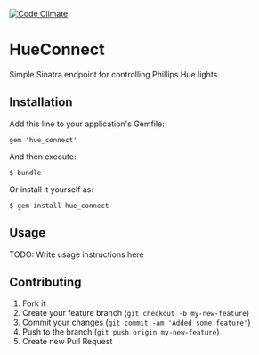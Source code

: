 [![Code Climate](https://codeclimate.com/badge.png)](https://codeclimate.com/github/denniskuczynski/hue_connect)

# HueConnect

Simple Sinatra endpoint for controlling Phillips Hue lights

## Installation

Add this line to your application's Gemfile:

    gem 'hue_connect'

And then execute:

    $ bundle

Or install it yourself as:

    $ gem install hue_connect

## Usage

TODO: Write usage instructions here

## Contributing

1. Fork it
2. Create your feature branch (`git checkout -b my-new-feature`)
3. Commit your changes (`git commit -am 'Added some feature'`)
4. Push to the branch (`git push origin my-new-feature`)
5. Create new Pull Request

